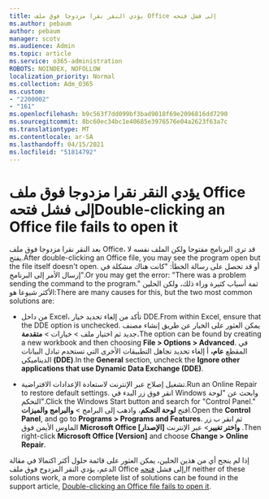 ```yaml
---
title: يؤدي النقر نقرا مزدوجا فوق ملف Office إلى فشل فتحه
ms.author: pebaum
author: pebaum
manager: scotv
ms.audience: Admin
ms.topic: article
ms.service: o365-administration
ROBOTS: NOINDEX, NOFOLLOW
localization_priority: Normal
ms.collection: Adm_O365
ms.custom:
- "2200002"
- "161"
ms.openlocfilehash: b9c563f7dd099bf3bad9018f69e2096816dd7290
ms.sourcegitcommit: 8bc60ec34bc1e40685e3976576e04a2623f63a7c
ms.translationtype: MT
ms.contentlocale: ar-SA
ms.lasthandoff: 04/15/2021
ms.locfileid: "51814792"
---
```

# <a name="double-clicking-an-office-file-fails-to-open-it"></a><span data-ttu-id="b983e-102">يؤدي النقر نقرا مزدوجا فوق ملف Office إلى فشل فتحه</span><span class="sxs-lookup"><span data-stu-id="b983e-102">Double-clicking an Office file fails to open it</span></span>

<span data-ttu-id="b983e-103">بعد النقر نقرا مزدوجا فوق ملف Office، قد ترى البرنامج مفتوحا ولكن الملف نفسه لا يفتح.</span><span class="sxs-lookup"><span data-stu-id="b983e-103">After double-clicking an Office file, you may see the program open but the file itself doesn't open.</span></span> <span data-ttu-id="b983e-104">أو قد تحصل على رسالة الخطأ: "كانت هناك مشكلة في إرسال الأمر إلى البرنامج".</span><span class="sxs-lookup"><span data-stu-id="b983e-104">Or you may get the error: "There was a problem sending the command to the program."</span></span> <span data-ttu-id="b983e-105">ثمة أسباب كثيرة وراء ذلك، ولكن الحلين الأكثر شيوعا هو:</span><span class="sxs-lookup"><span data-stu-id="b983e-105">There are many causes for this, but the two most common solutions are:</span></span>

- <span data-ttu-id="b983e-106">من داخل Excel، تأكد من إلغاء تحديد خيار DDE.</span><span class="sxs-lookup"><span data-stu-id="b983e-106">From within Excel, ensure that the DDE option is unchecked.</span></span> <span data-ttu-id="b983e-107">يمكن العثور على الخيار عن طريق إنشاء مصنف جديد ثم اختيار ملف > خيارات > **متقدمة.**</span><span class="sxs-lookup"><span data-stu-id="b983e-107">The option can be found by creating a new workbook and then choosing **File > Options > Advanced**.</span></span> <span data-ttu-id="b983e-108">في المقطع **عام،** أ إلغاء تحديد تجاهل التطبيقات الأخرى التي تستخدم تبادل البيانات الديناميكي **(DDE)**.</span><span class="sxs-lookup"><span data-stu-id="b983e-108">In the **General** section, uncheck the **Ignore other applications that use Dynamic Data Exchange (DDE)**.</span></span>

- <span data-ttu-id="b983e-109">تشغيل إصلاح عبر الإنترنت لاستعادة الإعدادات الافتراضية.</span><span class="sxs-lookup"><span data-stu-id="b983e-109">Run an Online Repair to restore default settings.</span></span> <span data-ttu-id="b983e-110">انقر فوق زر البدء في Windows وابحث عن "لوحة التحكم".</span><span class="sxs-lookup"><span data-stu-id="b983e-110">Click the Windows Start button and search for "Control Panel."</span></span> <span data-ttu-id="b983e-111">افتح **لوحة التحكم**، واذهب إلى البرامج > **والبرامج والميزات**.</span><span class="sxs-lookup"><span data-stu-id="b983e-111">Open the **Control Panel**, and go to **Programs > Programs and Features**.</span></span> <span data-ttu-id="b983e-112">ثم انقر ب زر الماوس الأيمن فوق **Microsoft Office [الإصدار]** **واختر تغيير**> عبر الإنترنت .</span><span class="sxs-lookup"><span data-stu-id="b983e-112">Then right-click **Microsoft Office [Version]** and choose **Change > Online Repair**.</span></span>

<span data-ttu-id="b983e-113">إذا لم ينجح أي من هذين الحلين، يمكن العثور على قائمة حلول أكثر اكتمالا في مقالة الدعم، يؤدي النقر المزدوج فوق ملف Office إلى فشل [فتحه.](https://support.office.com/article/Double-clicking-an-Office-file-fails-to-open-it-1e9c0ad9-34c8-4440-a42e-d30186b29ed6)</span><span class="sxs-lookup"><span data-stu-id="b983e-113">If neither of these solutions work, a more complete list of solutions can be found in the support article, [Double-clicking an Office file fails to open it](https://support.office.com/article/Double-clicking-an-Office-file-fails-to-open-it-1e9c0ad9-34c8-4440-a42e-d30186b29ed6).</span></span>
